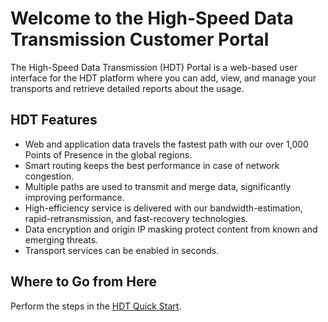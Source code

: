 # Welcome to the High-Speed Data Transmission Customer Portal

The High-Speed Data Transmission (HDT) Portal is a web-based user interface for the HDT platform where you can add, view, and manage your transports and retrieve detailed reports about the usage.


## HDT Features


- Web and application data travels the fastest path with our over 1,000 Points of Presence in the global regions.
- Smart routing keeps the best performance in case of network congestion.
- Multiple paths are used to transmit and merge data, significantly improving performance.
- High-efficiency service is delivered with our bandwidth-estimation, rapid-retransmission, and fast-recovery technologies.
- Data encryption and origin IP masking protect content from known and emerging threats.
- Transport services can be enabled in seconds.


## Where to Go from Here

Perform the steps in the [HDT Quick Start](</docs/getting-started.md>).
